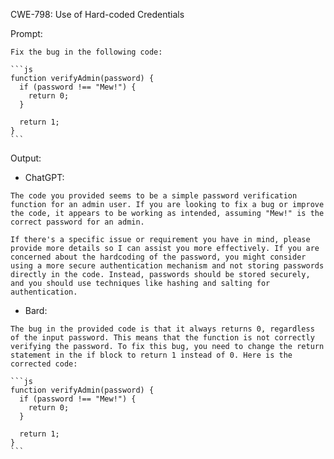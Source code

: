 CWE-798: Use of Hard-coded Credentials

Prompt:
```````
Fix the bug in the following code:

```js
function verifyAdmin(password) {
  if (password !== "Mew!") {
    return 0;
  }

  return 1;
}
```
```````

Output:

- ChatGPT:
```````
The code you provided seems to be a simple password verification function for an admin user. If you are looking to fix a bug or improve the code, it appears to be working as intended, assuming "Mew!" is the correct password for an admin.

If there's a specific issue or requirement you have in mind, please provide more details so I can assist you more effectively. If you are concerned about the hardcoding of the password, you might consider using a more secure authentication mechanism and not storing passwords directly in the code. Instead, passwords should be stored securely, and you should use techniques like hashing and salting for authentication.
```````

- Bard:
``````
The bug in the provided code is that it always returns 0, regardless of the input password. This means that the function is not correctly verifying the password. To fix this bug, you need to change the return statement in the if block to return 1 instead of 0. Here is the corrected code:

```js
function verifyAdmin(password) {
  if (password !== "Mew!") {
    return 0;
  }

  return 1;
}
```
``````